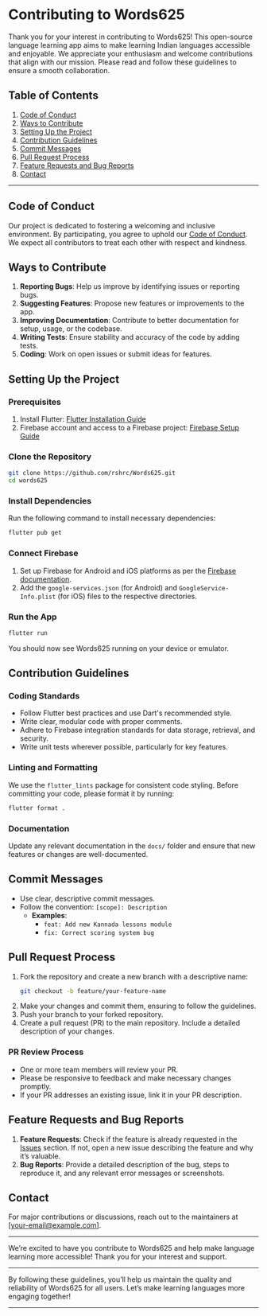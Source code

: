 # Contributing to Words625

Thank you for your interest in contributing to Words625! This open-source language learning app aims to make learning Indian languages accessible and enjoyable. We appreciate your enthusiasm and welcome contributions that align with our mission. Please read and follow these guidelines to ensure a smooth collaboration.

## Table of Contents

1. [Code of Conduct](#code-of-conduct)
2. [Ways to Contribute](#ways-to-contribute)
3. [Setting Up the Project](#setting-up-the-project)
4. [Contribution Guidelines](#contribution-guidelines)
5. [Commit Messages](#commit-messages)
6. [Pull Request Process](#pull-request-process)
7. [Feature Requests and Bug Reports](#feature-requests-and-bug-reports)
8. [Contact](#contact)

---

## Code of Conduct

Our project is dedicated to fostering a welcoming and inclusive environment. By participating, you agree to uphold our [Code of Conduct](./CODE_OF_CONDUCT.md). We expect all contributors to treat each other with respect and kindness.

## Ways to Contribute

1. **Reporting Bugs**: Help us improve by identifying issues or reporting bugs.
2. **Suggesting Features**: Propose new features or improvements to the app.
3. **Improving Documentation**: Contribute to better documentation for setup, usage, or the codebase.
4. **Writing Tests**: Ensure stability and accuracy of the code by adding tests.
5. **Coding**: Work on open issues or submit ideas for features.

## Setting Up the Project

### Prerequisites

1. Install Flutter: [Flutter Installation Guide](https://flutter.dev/docs/get-started/install)
2. Firebase account and access to a Firebase project: [Firebase Setup Guide](https://firebase.google.com/docs/flutter/setup)

### Clone the Repository

```bash
git clone https://github.com/rshrc/Words625.git
cd words625
```

### Install Dependencies

Run the following command to install necessary dependencies:

```bash
flutter pub get
```

### Connect Firebase

1. Set up Firebase for Android and iOS platforms as per the [Firebase documentation](https://firebase.google.com/docs/flutter/setup).
2. Add the `google-services.json` (for Android) and `GoogleService-Info.plist` (for iOS) files to the respective directories.

### Run the App

```bash
flutter run
```

You should now see Words625 running on your device or emulator.

## Contribution Guidelines

### Coding Standards

- Follow Flutter best practices and use Dart's recommended style.
- Write clear, modular code with proper comments.
- Adhere to Firebase integration standards for data storage, retrieval, and security.
- Write unit tests wherever possible, particularly for key features.

### Linting and Formatting

We use the `flutter_lints` package for consistent code styling. Before committing your code, please format it by running:

```bash
flutter format .
```

### Documentation

Update any relevant documentation in the `docs/` folder and ensure that new features or changes are well-documented.

## Commit Messages

- Use clear, descriptive commit messages.
- Follow the convention: `[scope]: Description`
  - **Examples**:
    - `feat: Add new Kannada lessons module`
    - `fix: Correct scoring system bug`

## Pull Request Process

1. Fork the repository and create a new branch with a descriptive name:
   ```bash
   git checkout -b feature/your-feature-name
   ```
2. Make your changes and commit them, ensuring to follow the guidelines.
3. Push your branch to your forked repository.
4. Create a pull request (PR) to the main repository. Include a detailed description of your changes.

### PR Review Process

- One or more team members will review your PR.
- Please be responsive to feedback and make necessary changes promptly.
- If your PR addresses an existing issue, link it in your PR description.

## Feature Requests and Bug Reports

1. **Feature Requests**: Check if the feature is already requested in the [Issues](https://github.com/yourusername/words625/issues) section. If not, open a new issue describing the feature and why it’s valuable.
2. **Bug Reports**: Provide a detailed description of the bug, steps to reproduce it, and any relevant error messages or screenshots.

## Contact

For major contributions or discussions, reach out to the maintainers at [your-email@example.com].

---

We’re excited to have you contribute to Words625 and help make language learning more accessible! Thank you for your interest and support.

---

By following these guidelines, you’ll help us maintain the quality and reliability of Words625 for all users. Let’s make learning languages more engaging together!

---

